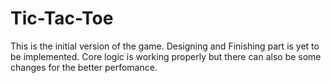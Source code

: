 # Tic-Tac-Toe
This is the initial version of the game. Designing and Finishing part is yet to be implemented. Core logic is working properly but there can also be some changes for the better perfomance.
